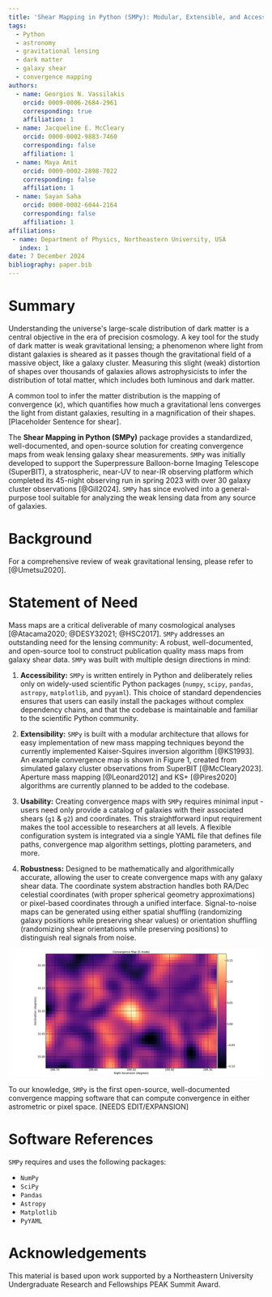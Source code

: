 ```yaml
---
title: 'Shear Mapping in Python (SMPy): Modular, Extensible, and Accessible Dark Matter Mapping'
tags:
  - Python
  - astronomy
  - gravitational lensing
  - dark matter
  - galaxy shear
  - convergence mapping
authors:
  - name: Georgios N. Vassilakis
    orcid: 0009-0006-2684-2961
    corresponding: true
    affiliation: 1
  - name: Jacqueline E. McCleary
    orcid: 0000-0002-9883-7460
    corresponding: false
    affiliation: 1
  - name: Maya Amit
    orcid: 0009-0002-2898-7022
    corresponding: false
    affiliation: 1
  - name: Sayan Saha
    orcid: 0000-0002-6044-2164
    corresponding: false
    affiliation: 1
affiliations:
 - name: Department of Physics, Northeastern University, USA
   index: 1
date: 7 December 2024
bibliography: paper.bib
---
```


# Summary

Understanding the universe's large-scale distribution of dark matter is a central objective in the era of precision cosmology. A key tool for the study of dark matter is weak gravitational lensing; a phenomenon where light from distant galaxies is sheared as it passes though the gravitational field of a massive object, like a galaxy cluster. Measuring this slight (weak) distortion of shapes over thousands of galaxies allows astrophysicists to infer the distribution of total matter, which includes both luminous and dark matter. 

A common tool to infer the matter distribution is the mapping of convergence ($\kappa$), which quantifies how much a gravitational lens converges the light from distant galaxies, resulting in a magnification of their shapes. [Placeholder Sentence for shear]. 

The **Shear Mapping in Python (SMPy)** package provides a standardized, well-documented, and open-source solution for creating convergence maps from weak lensing galaxy shear measurements. `SMPy` was initially developed to support the Superpressure Balloon-borne Imaging Telescope (SuperBIT), a stratospheric, near-UV to near-IR observing platform which completed its 45-night observing run in spring 2023 with over 30 galaxy cluster observations [@Gill2024]. `SMPy` has since evolved into a general-purpose tool suitable for analyzing the weak lensing data from any source of galaxies.

# Background

For a comprehensive review of weak gravitational lensing, please refer to [@Umetsu2020]. 

# Statement of Need

Mass maps are a critical deliverable of many cosmological analyses [@Atacama2020; @DESY32021; @HSC2017]. `SMPy` addresses an outstanding need for the lensing community: A robust, well-documented, and open-source tool to construct publication quality mass maps from galaxy shear data. `SMPy` was built with multiple design directions in mind:

1. **Accessibility:** `SMPy` is written entirely in Python and deliberately relies only on widely-used scientific Python packages (`numpy`, `scipy`, `pandas`, `astropy`, `matplotlib`, and `pyyaml`). This choice of standard dependencies ensures that users can easily install the packages without complex dependency chains, and that the codebase is maintainable and familiar to the scientific Python community.

2. **Extensibility:** `SMPy` is built with a modular architecture that allows for easy implementation of new mass mapping techniques beyond the currently implemented Kaiser-Squires inversion algorithm [@KS1993]. An example convergence map is shown in Figure 1, created from simulated galaxy cluster observations from SuperBIT [@McCleary2023]. Aperture mass mapping [@Leonard2012] and KS+ [@Pires2020] algorithms are currently planned to be added to the codebase. 

3. **Usability:** Creating convergence maps with `SMPy` requires minimal input - users need only provide a catalog of galaxies with their associated shears (`g1` & `g2`) and coordinates. This straightforward input requirement makes the tool accessible to researchers at all levels.  A flexible configuration system is integrated via a single YAML file that defines file paths, convergence map algorithm settings, plotting parameters, and more.

4. **Robustness:** Designed to be mathematically and algorithmically accurate, allowing the user to create convergence maps with any galaxy shear data. The coordinate system abstraction handles both RA/Dec celestial coordinates (with proper spherical geometry approximations) or pixel-based coordinates through a unified interface. Signal-to-noise maps can be generated using either spatial shuffling (randomizing galaxy positions while preserving shear values) or orientation shuffling (randomizing shear orientations while preserving positions) to distinguish real signals from noise.

![Example convergence map created with SMPy showing the mass distribution of a simulated galaxy cluster. The map was generated using the Kaiser-Squires inversion method on simulated weak lensing data from SuperBIT. The color scale represents the dimensionless surface mass density (convergence), with brighter regions indicating higher mass concentrations.](KS_convergence_map.png)

To our knowledge, `SMPy` is the first open-source, well-documented convergence mapping software that can compute convergence in either astrometric or pixel space. [NEEDS EDIT/EXPANSION]

# Software References

`SMPy` requires and uses the following packages:

- `NumPy`
- `SciPy`
- `Pandas`
- `Astropy`
- `Matplotlib`
- `PyYAML`


# Acknowledgements

This material is based upon work supported by a Northeastern University Undergraduate Research and Fellowships PEAK Summit Award.
